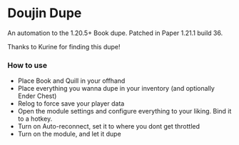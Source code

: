 # Doujin Dupe

An automation to the 1.20.5+ Book dupe. Patched in Paper 1.21.1 build 36.  

Thanks to Kurine for finding this dupe!

### How to use

- Place Book and Quill in your offhand
- Place everything you wanna dupe in your inventory (and optionally Ender Chest)
- Relog to force save your player data
- Open the module settings and configure everything to your liking. Bind it to a hotkey.
- Turn on Auto-reconnect, set it to where you dont get throttled
- Turn on the module, and let it dupe
